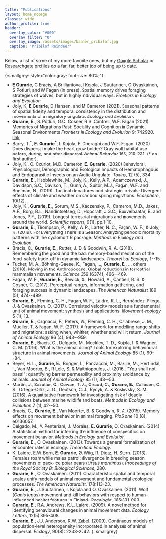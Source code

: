 ```yaml
---
title: "Publications"
layout: home_nopage
classes: wide
author_profile: true
header:
  overlay_color: "#000"
  overlay_filter: "0"
  overlay_image: /assets/images/banner_pribilof.jpg
  caption: 'Pribilof Reindeer'
---
```

  
Below, a list of some of my more favorite ones, but my [Google Scholar](https://scholar.google.com/citations?user=d_G0tbAAAAAJ&hl=en) or [Researchgate](https://www.researchgate.net/profile/Eliezer_Gurarie/research) profiles do a far, far, better job of being up to date.

{:smallgrey: style="color:gray; font-size: 80%;"}
* **E Gurarie**, C Bracis, A Brilliantova, I Kojola, J Suutarinen, O Ovaskainen, S Potluri, and W
Fagan (in press). Spatial memory drives foraging strategies of wolves, but in highly individual ways.
*Frontiers in Ecology and Evolution*.
* Joly, K, **E Gurarie**, D Hansen, and M Cameron (2021). Seasonal patterns of spatial fidelity and
temporal consistency in the distribution and movements of a migratory ungulate. *Ecology and
Evolution*.
* **Gurarie, E.**, S. Potluri, G.C. Cosner, R.S .Cantrell, W.F. Fagan (2021) Memories of Migrations Past: Sociality and Cognition in Dynamic, Seasonal Environments *Frontiers in Ecology and Evolution* 9: 742920. [link](https://www.frontiersin.org/articles/10.3389/fevo.2021.742920/full)
* Barry, T.<sup>\*</sup>, **E. Gurarie**<sup>\*</sup>, I. Kojola, F. Cheraghi and W.F. Fagan. (2020) Does dispersal make the heart grow bolder? Gray wolf habitat use before, during, and after dispersal. *Animal Behavior* 166, 219-231. (\* co-first author).
* Joly, K., O. Couriot, M.D. Cameron, **E. Gurarie.** (2020) Behavioral, Physiological, Demographic and Ecological Impacts of Hematophagous and Endoparasitic Insects on an Arctic Ungulate. *Toxins*, 12 (5), 334.
* **Gurarie, E.**, Hebblewhite, M., Joly, K., Kelly, A.P., Adamczewski, J., Davidson, S.C., Davison, T., Gunn, A., Suitor, M.J., Fagan, W.F. and Boelman, N., (2019). Tactical departures and strategic arrivals: Divergent effects of climate and weather on caribou spring migrations. _Ecosphere_, 10(12).
* Joly, K., **Gurarie, E.**, Sorum, M.S., Kaczensky, P., Cameron, M.D., Jakes, A.F., Borg, B.L., Nandintsetseg, D., Hopcraft, J.G.C., Buuveibaatar, B. and Jones, P.F., (2019). Longest terrestrial migrations and movements around the world. _Scientific reports_, 9(1), pp.1-10.
* **Gurarie, E.**, Thompson, P., Kelly, A. P., Larter, N. C., Fagan, W. F., & Joly, K. (2019). For Everything There is a Season: Analyzing periodic mortality patterns with the cyclomort R package. *Methods in Ecology and Evolution*.
* Bracis, C., **Gurarie, E.**, Rutter, J. D. & Goodwin, R. A. (2018). Remembering the good and the bad: memory-based mediation of the food-safety trade-off in dynamic landscapes. _Theoretical Ecology_, 1--15. 
* Tucker, M. A., Böhning-Gaese, K., Fagan, ..., **Gurarie, E.**, ... others (2018). Moving in the Anthropocene: Global reductions in terrestrial mammalian movements. _Science_ 359 (6374), 466--469. 
* Fagan, W. F., **Gurarie, E.**, Bewick, S., Howard, A., Cantrell, R. S. & Cosner, C. (2017). Perceptual ranges, information gathering, and foraging success in dynamic landscapes. _The American Naturalist_ 189 (5), 474--489. 
* **Gurarie, E.**, Fleming, C. H., Fagan, W. F., Laidre, K. L., Hernández-Pliego, J. & Ovaskainen, O. (2017). Correlated velocity models as a fundamental unit of animal movement: synthesis and applications. _Movement ecology_ 5 (1), 13. 
* **Gurarie, E.**, Cagnacci, F., Peters, W., Fleming, C. H., Calabrese, J. M., Mueller, T. & Fagan, W. F. (2017). A framework for modelling range shifts and migrations: asking when, whither, whether and will it return. _Journal of Animal Ecology_ 86 (4), 943--959. 
* **Gurarie, E.**, Bracis, C., Delgado, M., Meckley, T. D., Kojola, I. & Wagner, C. M. (2016). What is the animal doing? Tools for exploring behavioural structure in animal movements. _Journal of Animal Ecology_ 85 (1), 69--84. 
* Beyer, H. L., **Gurarie, E.**, Bцöger, L., Panzacchi, M., Basille, M., Herfindal, I., Van Moorter, B., R Lele, S. & Matthiopoulos, J. (2016). "You shall not pass!": quantifying barrier permeability and proximity avoidance by animals. _Journal of Animal Ecology_ 85 (1), 43--53. 
* Martin, J., Sabatier, Q., Gowan, T. A., Giraud, C., **Gurarie, E.**, Calleson, C. S., Ortega-Ortiz, J. G., Deutsch, C. J., Rycyk, A. & Koslovsky, S. M. (2016). A quantitative framework for investigating risk of deadly collisions between marine wildlife and boats. _Methods in Ecology and Evolution_ 7 (1), 42--50. 
* Bracis, C., **Gurarie, E.**, Van Moorter, B. & Goodwin, R. A. (2015). Memory effects on movement behavior in animal foraging. _PloS one_ 10 (8), e0136057. 
* Delgado, M., V. Penteriani, J. Morales, **E. Gurarie**, O. Ovaskainen. (2014) A statistical method for inferring the influence of conspecifics on movement behavior. _Methods in Ecology and Evolution_.
*  **Gurarie, E.**, O. Ovaskainen. (2013). Towards a general formalization of encounter rates in ecology. _Theoretical Ecology._
*   K. Laidre, E.W. Born, **E. Gurarie**, Ø. Wiig, R. Dietz, H. Stern. (2013). Females roam while males patrol: divergence in breeding season movements of pack-ice polar bears (_Ursus maritimus_). _Proceedings of the Royal Society B: Biological Sciences_, 280.
*   **Gurarie, E.**, O. Ovaskainen. (2011). Characteristic spatial and temporal scales unify models of animal movement and fundamental ecological processes. _The American Naturalist._ 178:113-23.
*   **Gurarie, E.**, J. Suutarinen, I. Kojola and O. Ovaskainen. (2011). Wolf (_Canis lupus_) movement and kill behaviors with respect to human-influenced habitat features in Finland. _Oecologia_, 165:891-903.
*   **Gurarie, E.**, R.A. Andrews, K.L. Laidre. (2009). A novel method for identifying behavioural changes in animal movement data. _Ecology Letters_, 12(5):395-408.
*   **Gurarie, E.**, J.J. Anderson, R.W. Zabel. (2009). Continuous models of population-level heterogeneity incorporated in analyses of animal dispersal. _Ecology_, 90(8): 2233-2242.
{: smallgrey}